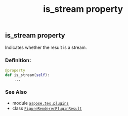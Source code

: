 ﻿---
title: is_stream property
second_title: Aspose.TeX for Python via .NET API References
description: 
type: docs
weight: 80
url: /python-net/aspose.tex.plugins/figurerendererpluginresult/is_stream/
is_root: false
---

## is_stream property


Indicates whether the result is a stream.
### Definition:
```python
@property
def is_stream(self):
    ...
```

### See Also
* module [`aspose.tex.plugins`](../../)
* class [`FigureRendererPluginResult`](/tex/python-net/aspose.tex.plugins/figurerendererpluginresult)
